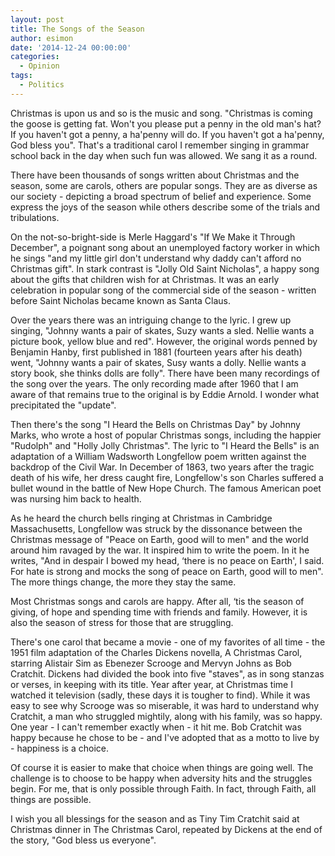```yaml
---
layout: post
title: The Songs of the Season
author: esimon
date: '2014-12-24 00:00:00'
categories:
  - Opinion
tags:
  - Politics
---
```

Christmas is upon us and so is the music and song. "Christmas is coming the goose is getting fat. Won't you please put a penny in the old man's hat? If you haven't got a penny, a ha'penny will do. If you haven't got a ha'penny, God bless you". That's a traditional carol I remember singing in grammar school back in the day when such fun was allowed. We sang it as a round. 

There have been thousands of songs written about Christmas and the season, some are carols, others are popular songs. They are as diverse as our society - depicting a broad spectrum of belief and experience. Some express the joys of the season while others describe some of the trials and tribulations.

On the not-so-bright-side is Merle Haggard's "If We Make it Through December", a poignant song about an unemployed factory worker in which he sings "and my little girl don't understand why daddy can't afford no Christmas gift". In stark contrast is "Jolly Old Saint Nicholas", a happy song about the gifts that children wish for at Christmas. It was an early celebration in popular song of the commercial side of the season - written before Saint Nicholas became known as Santa Claus. 

Over the years there was an intriguing change to the lyric. I grew up singing, "Johnny wants a pair of skates, Suzy wants a sled. Nellie wants a picture book, yellow blue and red". However, the original words penned by Benjamin Hanby, first published in 1881 (fourteen years after his death) went, "Johnny wants a pair of skates, Susy wants a dolly. Nellie wants a story book, she thinks dolls are folly". There have been many recordings of the song over the years. The only recording made after 1960 that I am aware of that remains true to the original is by Eddie Arnold. I wonder what precipitated the "update". 

Then there's the song "I Heard the Bells on Christmas Day" by Johnny Marks, who wrote a host of popular Christmas songs, including the happier "Rudolph" and "Holly Jolly Christmas". The lyric to "I Heard the Bells" is an adaptation of a William Wadsworth Longfellow poem written against the backdrop of the Civil War. In December of 1863, two years after the tragic death of his wife, her dress caught fire, Longfellow's son Charles suffered a bullet wound in the battle of New Hope Church. The famous American poet was nursing him back to health. 

As he heard the church bells ringing at Christmas in Cambridge Massachusetts, Longfellow was struck by the dissonance between the Christmas message of "Peace on Earth, good will to men" and the world around him ravaged by the war. It inspired him to write the poem. In it he writes, "And in despair I bowed my head, ‘there is no peace on Earth', I said. For hate is strong and mocks the song of peace on Earth, good will to men". The more things change, the more they stay the same.

Most Christmas songs and carols are happy. After all, ‘tis the season of giving, of hope and spending time with friends and family. However, it is also the season of stress for those that are struggling. 

There's one carol that became a movie - one of my favorites of all time - the 1951 film adaptation of the Charles Dickens novella, A Christmas Carol, starring Alistair Sim as Ebenezer Scrooge and Mervyn Johns as Bob Cratchit. Dickens had divided the book into five "staves", as in song stanzas or verses, in keeping with its title. Year after year, at Christmas time I watched it television (sadly, these days it is tougher to find). While it was easy to see why Scrooge was so miserable, it was hard to understand why Cratchit, a man who struggled mightily, along with his family, was so happy. One year - I can't remember exactly when - it hit me. Bob Cratchit was happy because he chose to be - and I've adopted that as a motto to live by - happiness is a choice. 

Of course it is easier to make that choice when things are going well. The challenge is to choose to be happy when adversity hits and the struggles begin. For me, that is only possible through Faith. In fact, through Faith, all things are possible. 

I wish you all blessings for the season and as Tiny Tim Cratchit said at Christmas dinner in The Christmas Carol, repeated by Dickens at the end of the story, "God bless us everyone". 

